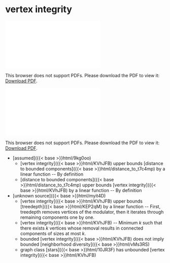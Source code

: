 # vertex integrity




<object data="../local_KVhJFB.pdf" type="application/pdf" width="100%" height="480px"><embed src="../local_KVhJFB.pdf"><p>This browser does not support PDFs. Please download the PDF to view it: <a href="../local_KVhJFB.pdf">Download PDF</a>.</p></embed></object>


<object data="../inclusions_KVhJFB.pdf" type="application/pdf" width="100%" height="480px"><embed src="../inclusions_KVhJFB.pdf"><p>This browser does not support PDFs. Please download the PDF to view it: <a href="../inclusions_KVhJFB.pdf">Download PDF</a>.</p></embed></object>

*  [assumed]({{< base >}}html/9kg0oo)
    * [vertex integrity]({{< base >}}html/KVhJFB) upper bounds [distance to bounded components]({{< base >}}html/distance_to_t7c4mp) by a linear function -- By definition
    * [distance to bounded components]({{< base >}}html/distance_to_t7c4mp) upper bounds [vertex integrity]({{< base >}}html/KVhJFB) by a linear function -- By definition
*  [unknown source]({{< base >}}html/myit4D)
    * [vertex integrity]({{< base >}}html/KVhJFB) upper bounds [treedepth]({{< base >}}html/KEP2qM) by a linear function -- First, treedepth removes vertices of the modulator, then it iterates through remaining components one by one.
    * [vertex integrity]({{< base >}}html/KVhJFB) -- Minimum $k$ such that there exists $k$ vertices whose removal results in connected components of sizes at most $k$.
    * bounded [vertex integrity]({{< base >}}html/KVhJFB) does not imply bounded [neighborhood diversity]({{< base >}}html/vMs3RS)
    * graph class [stars]({{< base >}}html/10JR3F) has unbounded [vertex integrity]({{< base >}}html/KVhJFB)